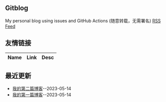 ## Gitblog
My personal blog using issues and GitHub Actions (随意转载，无需署名)
[RSS Feed](https://raw.githubusercontent.com/Equuuu/Equ_Blog/master/feed.xml)
## 友情链接
| Name | Link | Desc | 
 | ---- | ---- | ---- |
## 最近更新
- [我的第二篇博客](https://github.com/Equuuu/Equ_Blog/issues/2)--2023-05-14
- [我的第一篇博客](https://github.com/Equuuu/Equ_Blog/issues/1)--2023-05-14
